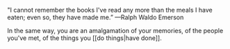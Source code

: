 "I cannot remember the books I've read any more than the meals I have eaten; even so, they have made me.” —Ralph Waldo Emerson

In the same way, you are an amalgamation of your memories, of the people you've met, of the things you [[do things|have done]].
